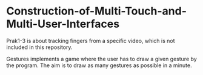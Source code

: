 # Construction-of-Multi-Touch-and-Multi-User-Interfaces


Prak1-3 is about tracking fingers from a specific video, which is not included in this repository.

Gestures implements a game where the user has to draw a given gesture by the program. The aim is to draw as many gestures as possible in a minute.
